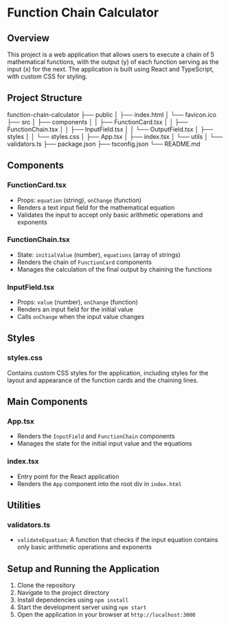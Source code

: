 # Function Chain Calculator

## Overview

This project is a web application that allows users to execute a chain of 5 mathematical functions, with the output (y) of each function serving as the input (x) for the next. The application is built using React and TypeScript, with custom CSS for styling.

## Project Structure

function-chain-calculator
├── public
│   ├── index.html
│   └── favicon.ico
├── src
│   ├── components
│   │   ├── FunctionCard.tsx
│   │   ├── FunctionChain.tsx
│   │   ├── InputField.tsx
│   │   └── OutputField.tsx
│   ├── styles
│   │   └── styles.css
│   ├── App.tsx
│   ├── index.tsx
│   └── utils
│       └── validators.ts
├── package.json
├── tsconfig.json
└── README.md

## Components

### FunctionCard.tsx

- Props: `equation` (string), `onChange` (function)
- Renders a text input field for the mathematical equation
- Validates the input to accept only basic arithmetic operations and exponents

### FunctionChain.tsx

- State: `initialValue` (number), `equations` (array of strings)
- Renders the chain of `FunctionCard` components
- Manages the calculation of the final output by chaining the functions

### InputField.tsx

- Props: `value` (number), `onChange` (function)
- Renders an input field for the initial value
- Calls `onChange` when the input value changes

## Styles

### styles.css

Contains custom CSS styles for the application, including styles for the layout and appearance of the function cards and the chaining lines.

## Main Components

### App.tsx

- Renders the `InputField` and `FunctionChain` components
- Manages the state for the initial input value and the equations

### index.tsx

- Entry point for the React application
- Renders the `App` component into the root div in `index.html`

## Utilities

### validators.ts

- `validateEquation`: A function that checks if the input equation contains only basic arithmetic operations and exponents

## Setup and Running the Application

1. Clone the repository
2. Navigate to the project directory
3. Install dependencies using `npm install`
4. Start the development server using `npm start`
5. Open the application in your browser at `http://localhost:3000`

